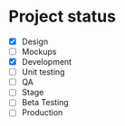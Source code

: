 # Project status

- [x]  Design
- [ ]  Mockups
- [x]  Development
- [ ]  Unit testing
- [ ]  QA
- [ ]  Stage
- [ ]  Beta Testing
- [ ]  Production